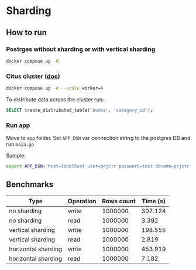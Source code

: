 # Sharding

## How to run

### Postrges without sharding or with vertical sharding
```bash
docker compose up -d
```

### Citus cluster ([doc](https://github.com/citusdata/docker/blob/master/README.md#docker-compose))
```bash
docker compose up -d --scale worker=4
```

To distribute data across the cluster run:
```SQL
SELECT create_distributed_table('books', 'category_id');
```

### Run app
Move to `app` folder. Set `APP_DSN` var connection string to the postgres DB and run `main.go`

Sample:
```bash
export APP_DSN='host=localhost user=prjctr password=test dbname=prjctr port=5433 sslmode=disable' && go run main.go
```

## Benchmarks
|Type|Operation|Rows count|Time (s)|
|---|---|---|----|
|no sharding|write|1000000|307.124|
|no sharding|read|1000000|3.392|
|vertical sharding|write|1000000|198.555|
|vertical sharding|read|1000000|2.819|
|horizontal sharding|write|1000000|453.919|
|horizontal sharding|read|1000000|7.182|

